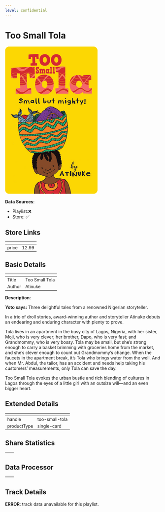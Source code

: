 ```yaml
---
level: confidential
---
```

# Too Small Tola

![card_[2Ftlq].png](../../img/cards/card_[2Ftlq].png)

**Data Sources**: 

- Playlist:❌
- Store: ✅


## Store Links

| <!-- --> | <!-- --> |
| - | - |
| price | 12.99 |


## Basic Details

| <!-- --> | <!-- --> |
| - | - |
| Title | Too Small Tola |
| Author | Atinuke |

**Description**:

**Yoto says:** Three delightful tales from a renowned Nigerian storyteller.

In a trio of droll stories, award-winning author and storyteller Atinuke debuts an endearing and enduring character with plenty to prove.

Tola lives in an apartment in the busy city of Lagos, Nigeria, with her sister, Moji, who is very clever; her brother, Dapo, who is very fast; and Grandmommy, who is very bossy. Tola may be small, but she’s strong enough to carry a basket brimming with groceries home from the market, and she’s clever enough to count out Grandmommy’s change. When the faucets in the apartment break, it’s Tola who brings water from the well. And when Mr. Abdul, the tailor, has an accident and needs help taking his customers’ measurements, only Tola can save the day.

Too Small Tola evokes the urban bustle and rich blending of cultures in Lagos through the eyes of a little girl with an outsize will—and an even bigger heart.


## Extended Details

| <!-- --> | <!-- --> |
| - | - |
| handle | too-small-tola |
| productType | single-card |


## Share Statistics

| <!-- --> | <!-- --> |
| - | - |


## Data Processor

| <!-- --> | <!-- --> |
| - | - |


## Track Details

**ERROR**: track data unavailable for this playlist.
